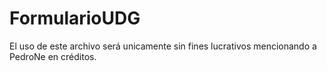# FormularioUDG
El uso de este archivo será unicamente sin fines lucrativos
mencionando a PedroNe en créditos.